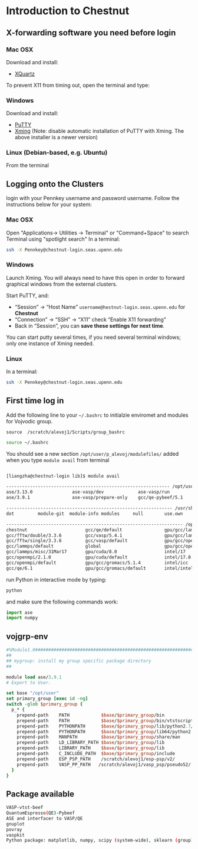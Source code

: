 # Introduction to Chestnut
## X-forwarding software you need before login 
### Mac OSX
Download and install:

* [XQuartz](http://www.xquartz.org/)

To prevent X11 from timing out, open the terminal and type:

### Windows

Download and install:

* [PuTTY](http://www.putty.org/)
* [Xming](http://sourceforge.net/projects/xming/) (Note: disable automatic installation of PuTTY with Xming. The above installer is a newer version)

### Linux (Debian-based, e.g. Ubuntu)
From the terminal

## Logging onto the Clusters

login with your Pennkey username and password username.
Follow the instructions below for your system:

### Mac OSX

Open "Applications-> Utilities -> Terminal" or "Command+Space" to search Terminal using "spotlight search"
In a terminal:
```bash
ssh -X Pennkey@chestnut-login.seas.upenn.edu
```

### Windows 
Launch Xming. You will always need to have this open in order to forward graphical windows from the external clusters.

Start PuTTY, and:

* “Session” → “Host Name” `username@hestnut-login.seas.upenn.edu` for **Chestnut**
* “Connection” → “SSH” → “X11” check “Enable X11 forwarding”
* Back in “Session”, you can **save these settings for next time**.

You can start putty several times, if you need several terminal windows; only one instance of Xming needed.


### Linux ###

In a terminal:
```bash
ssh -X Pennkey@chestnut-login.seas.upenn.edu
```

## First time log in  ##
Add the following line to your `~/.bashrc` to initialzie enviromet and modules for Vojvodic group.   

`source  /scratch/alevoj1/Scripts/group_bashrc`

```bash
source ~/.bashrc
```

You should see a new section `/opt/user/p_alevoj/modulefiles/` added when you type `module avail` from terminal
```bash

[liangzha@chestnut-login lib]$ module avail

-------------------------------------------------------------- /opt/user/p_alevoj/modulefiles/ ---------------------------------------------------------------
ase/3.13.0               ase-vasp/dev             ase-vasp/run             gcc/vasp-vtst-beef/5.4.1 vtk/7.1.1
ase/3.9.1                ase-vasp/prepare-only    gcc/qe-pybeef/5.1        vojgrp-env

--------------------------------------------------------------- /usr/share/Modules/modulefiles ---------------------------------------------------------------
dot         module-git  module-info modules     null        use.own

------------------------------------------------------------------- /opt/seas/modulefiles --------------------------------------------------------------------
chestnut                      gcc/qe/default                gpu/gcc/lammps/31Mar17        intel/intelpython2/default    intel/vasp/default
gcc/fftw/double/3.3.6         gcc/vasp/5.4.1                gpu/gcc/lammps/default        intel/intelpython3/2017.2.045 mygroup
gcc/fftw/single/3.3.6         gcc/vasp/default              gpu/gcc/openmpi/2.1.0         intel/intelpython3/default    mynull
gcc/lammps/default            global                        gpu/gcc/openmpi/default       intel/lammps/default          template
gcc/lammps/misc/31Mar17       gpu/cuda/8.0                  intel/17                      intel/lammps/misc/31Mar17
gcc/openmpi/2.1.0             gpu/cuda/default              intel/17.0.3                  intel/openmpi/2.1.0
gcc/openmpi/default           gpu/gcc/gromacs/5.1.4         intel/icc                     intel/openmpi/default
gcc/qe/6.1                    gpu/gcc/gromacs/default       intel/intelpython2/2017.2.045 intel/vasp/5.4.1
```

run Python in interactive mode by typing:

```bash
python
```

and make sure the following commands work:

```python
import ase
import numpy
```

## vojgrp-env ##
```tcl
#%Module1.0#####################################################################
##
## mygroup: install my group specific package directory
##

module load ase/3.9.1
# Export to User.

set base "/opt/user"
set primary_group [exec id -ng]
switch -glob $primary_group {
  p_* {
    prepend-path    PATH            $base/$primary_group/bin
    prepend-path    PATH            $base/$primary_group/bin/vtstscripts
    prepend-path    PYTHONPATH      $base/$primary_group/lib/python2.7/site-packages
    prepend-path    PYTHONPATH      $base/$primary_group/lib64/python2.7/site-packages
    prepend-path    MANPATH         $base/$primary_group/share/man
    prepend-path    LD_LIBRARY_PATH $base/$primary_group/lib
    prepend-path    LIBRARY_PATH    $base/$primary_group/lib
    prepend-path    C_INCLUDE_PATH  $base/$primary_group/include
    prepend-path    ESP_PSP_PATH    /scratch/alevoj1/esp-psp/v2/
    prepend-path    VASP_PP_PATH   /scratch/alevoj1/vasp_psp/pseudo52/
  }
}
```

## Package available ##
```bash
VASP-vtst-beef
QuantumEspresso(QE)-Pybeef
ASE and interfacer to VASP/QE
gnuplot
povray
vaspkit
Python package: matplotlib, numpy, scipy (system-wide), sklearn (group)
```

